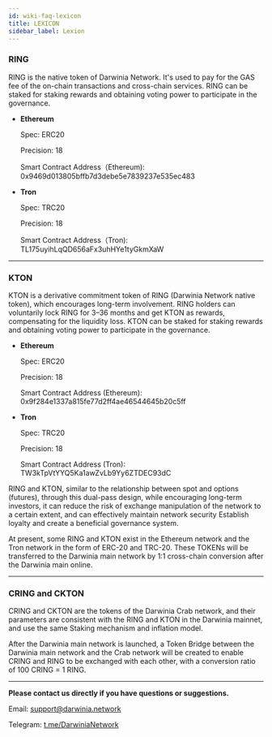 ```yaml
---
id: wiki-faq-lexicon
title: LEXICON
sidebar_label: Lexion
---
```


### RING

RING is the native token of Darwinia Network.  It's used to pay for the GAS fee of the on-chain transactions and cross-chain services.  RING can be staked for staking rewards and obtaining voting power to participate in the governance.


* **Ethereum**
  
  Spec: ERC20
  
  Precision: 18

  Smart Contract Address（Ethereum): 0x9469d013805bffb7d3debe5e7839237e535ec483

* **Tron**
  
  Spec: TRC20

  Precision: 18

  Smart Contract Address（Tron): TL175uyihLqQD656aFx3uhHYe1tyGkmXaW

<hr />

### KTON

KTON is a derivative commitment token of RING (Darwinia Network native token), which encourages long-term involvement. RING holders can voluntarily lock RING for 3–36 months and get KTON as rewards, compensating for the liquidity loss.  KTON can be staked for staking rewards and obtaining voting power to participate in the governance.

* **Ethereum**
 
  Spec: ERC20

  Precision: 18

  Smart Contract Address (Ethereum): 0x9f284e1337a815fe77d2ff4ae46544645b20c5ff

* **Tron**
  
  Spec: TRC20

  Precision: 18

  Smart Contract Address (Tron): TW3kTpVtYYQ5Ka1awZvLb9Yy6ZTDEC93dC

RING and KTON, similar to the relationship between spot and options (futures), through this dual-pass design, while encouraging long-term investors, it can reduce the risk of exchange manipulation of the network to a certain extent, and can effectively maintain network security Establish loyalty and create a beneficial governance system.

At present, some RING and KTON exist in the Ethereum network and the Tron network in the form of ERC-20 and TRC-20. These TOKENs will be transferred to the Darwinia main network by 1:1 cross-chain conversion after the Darwinia main online.

<hr />

### CRING and CKTON

CRING and CKTON are the tokens of the Darwinia Crab network, and their parameters are consistent with the RING and KTON in the Darwinia mainnet, and use the same Staking mechanism and inflation model.

After the Darwinia main network is launched, a Token Bridge between the Darwinia main network and the Crab network will be created to enable CRING and RING to be exchanged with each other, with a conversion ratio of 100 CRING = 1 RING.

<hr />

**Please contact us directly if you have questions or suggestions.**

Email: support@darwinia.network

Telegram: [t.me/DarwiniaNetwork](https://t.me/DarwiniaNetwork)

